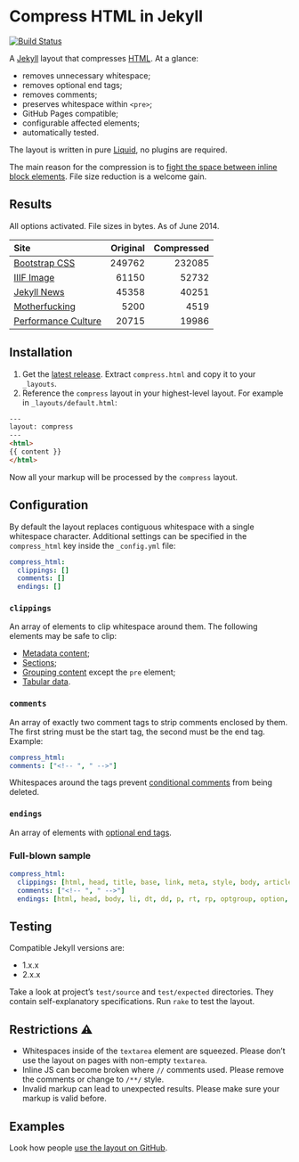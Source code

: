 Compress HTML in Jekyll
====================

[![Build Status](https://travis-ci.org/penibelst/jekyll-compress-html.svg?branch=master)](https://travis-ci.org/penibelst/jekyll-compress-html)

A [Jekyll][0] layout that compresses [HTML][1]. At a glance:

* removes unnecessary whitespace;
* removes optional end tags;
* removes comments;
* preserves whitespace within `<pre>`;
* GitHub Pages compatible;
* configurable affected elements;
* automatically tested.

The layout is written in pure [Liquid][2], no plugins are required.

The main reason for the compression is to [fight the space between inline block elements][3]. File size reduction is a welcome gain.

## Results

All options activated. File sizes in bytes. As of June 2014.

| Site | Original | Compressed |
| :--- | -------: | ---------: |
| [Bootstrap CSS][11] | 249762 | 232085 |
| [IIIF Image][14] | 61150 | 52732 |
| [Jekyll News][12] | 45358 | 40251 |
| [Mother&shy;fucking][13] | 5200 | 4519 |
| [Performance Culture][15] | 20715 | 19986 |

## Installation

1. Get the [latest release][4]. Extract `compress.html` and copy it to your `_layouts`.
1. Reference the `compress` layout in your highest-level layout. For example in `_layouts/default.html`:

  ```html
---
layout: compress
---
<html>
{{ content }}
</html>
```

Now all your markup will be processed by the `compress` layout.

## Configuration

By default the layout replaces contiguous whitespace with a single whitespace character. Additional settings can be specified in the `compress_html` key inside the `_config.yml` file:

```yaml
compress_html:
  clippings: []
  comments: []
  endings: []
```

### `clippings`

An array of elements to clip whitespace around them. The following elements may be safe to clip:

* [Metadata content][8];
* [Sections][5];
* [Grouping content][6] except the `pre` element;
* [Tabular data][7].

### `comments`

An array of exactly two comment tags to strip comments enclosed by them. The first string must be the start tag, the second must be the end tag. Example:

  ```yaml
compress_html:
  comments: ["<!-- ", " -->"]
```

Whitespaces around the tags prevent [conditional comments][cond] from being deleted.

### `endings`

An array of elements with [optional end tags][9].

### Full-blown sample

```yaml
compress_html:
  clippings: [html, head, title, base, link, meta, style, body, article, section, nav, aside, h1, h2, h3, h4, h5, h6, hgroup, header, footer, address, p, hr, blockquote, ol, ul, li, dl, dt, dd, figure, figcaption, main, div, table, caption, colgroup, col, tbody, thead, tfoot, tr, td, th
  comments: ["<!-- ", " -->"]
  endings: [html, head, body, li, dt, dd, p, rt, rp, optgroup, option, colgroup, caption, thead, tbody, tfoot, tr, td, th]
```

## Testing

Compatible Jekyll versions are:

* 1.x.x
* 2.x.x

Take a look at project’s `test/source` and `test/expected` directories. They contain self-explanatory specifications. Run `rake` to test the layout.

## Restrictions :warning:

* Whitespaces inside of the `textarea` element are squeezed. Please don’t use the layout on pages with non-empty `textarea`.
* Inline JS can become broken where `//` comments used. Please remove the comments or change to `/**/` style.
* Invalid markup can lead to unexpected results. Please make sure your markup is valid before.

## Examples

Look how people [use the layout on GitHub][10].

[0]: http://jekyllrb.com/
[1]: http://www.w3.org/TR/html5/
[2]: http://docs.shopify.com/themes/liquid-documentation/basics
[3]: http://css-tricks.com/fighting-the-space-between-inline-block-elements/
[4]: https://github.com/penibelst/jekyll-compress-html/releases/latest
[5]: https://html.spec.whatwg.org/multipage/sections.html
[6]: https://html.spec.whatwg.org/multipage/semantics.html#grouping-content
[7]: https://html.spec.whatwg.org/multipage/tables.html#tables
[8]: https://html.spec.whatwg.org/multipage/semantics.html
[9]: https://html.spec.whatwg.org/multipage/syntax.html
[10]: https://github.com/search?l=html&o=desc&q=%27jekyll-compress-html%27+path%3A_layouts&s=indexed&type=Code
[11]: http://getbootstrap.com/css/
[12]: http://jekyllrb.com/news/
[13]: http://motherfuckingwebsite.com/
[14]: http://iiif.io/api/image/2.0/
[15]: http://calendar.perfplanet.com/2012/creating-a-performance-culture/
[cond]: http://msdn.microsoft.com/en-us/library/ms537512.aspx
